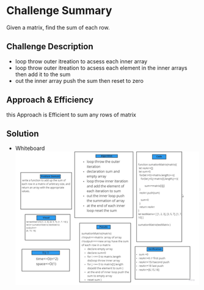 # Challenge Summary
Given a matrix, find the sum of each row.


## Challenge Description
* loop throw outer itreation to acsess each inner array 
* loop throw outer itreation to acsess each element in the inner arrays then add it to the sum
* out the inner array push the sum then reset to zero 

## Approach & Efficiency
this Approach is Efficient to sum any rows of matrix
## Solution
* Whiteboard  ![check](.././assets/challeng4.jpg)